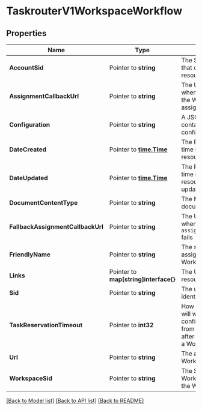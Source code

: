 # TaskrouterV1WorkspaceWorkflow

## Properties
Name | Type | Description | Notes
------------ | ------------- | ------------- | -------------
**AccountSid** | Pointer to **string** | The SID of the Account that created the resource |
**AssignmentCallbackUrl** | Pointer to **string** | The URL that we call when a task managed by the Workflow is assigned to a Worker |
**Configuration** | Pointer to **string** | A JSON string that contains the Workflow's configuration |
**DateCreated** | Pointer to [**time.Time**](time.Time.md) | The RFC 2822 date and time in GMT when the resource was created |
**DateUpdated** | Pointer to [**time.Time**](time.Time.md) | The RFC 2822 date and time in GMT when the resource was last updated |
**DocumentContentType** | Pointer to **string** | The MIME type of the document |
**FallbackAssignmentCallbackUrl** | Pointer to **string** | The URL that we call when a call to the `assignment_callback_url` fails |
**FriendlyName** | Pointer to **string** | The string that you assigned to describe the Workflow resource |
**Links** | Pointer to **map[string]interface{}** | The URLs of related resources |
**Sid** | Pointer to **string** | The unique string that identifies the resource |
**TaskReservationTimeout** | Pointer to **int32** | How long TaskRouter will wait for a confirmation response from your application after it assigns a Task to a Worker |
**Url** | Pointer to **string** | The absolute URL of the Workflow resource |
**WorkspaceSid** | Pointer to **string** | The SID of the Workspace that contains the Workflow |

[[Back to Model list]](../README.md#documentation-for-models) [[Back to API list]](../README.md#documentation-for-api-endpoints) [[Back to README]](../README.md)


